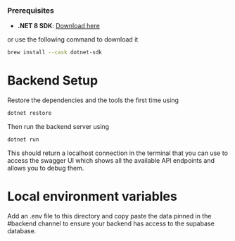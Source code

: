 ### Prerequisites

- **.NET 8 SDK**: [Download here](https://dotnet.microsoft.com/download/dotnet/8.0)

or use the following command to download it

```bash
brew install --cask dotnet-sdk
```

# Backend Setup

Restore the dependencies and the tools the first time using 

```bash
dotnet restore
```

Then run the backend server using

```bash
dotnet run
```
 
 This should return a localhost connection in the terminal that you can use to access the swagger UI which shows all the available API endpoints and allows you to debug them.

 # Local environment variables

 Add an .env file to this directory and copy paste the data pinned in the #backend channel to ensure your backend has access to the supabase database.